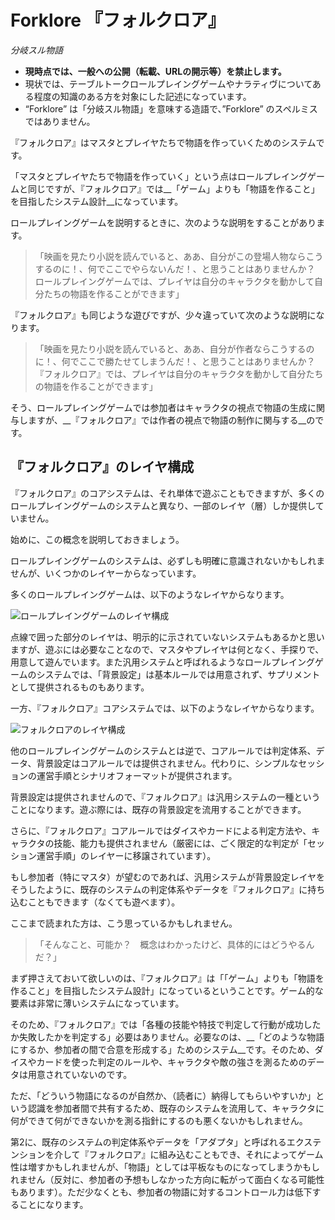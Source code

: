 # Forklore 『フォルクロア』
_分岐スル物語_



- __現時点では、一般への公開（転載、URLの開示等）を禁止します。__
- 現状では、テーブルトークロールプレイングゲームやナラティヴについてある程度の知識のある方を対象にした記述になっています。
- “Forklore” は「分岐スル物語」を意味する造語で、”Forklore” のスペルミスではありません。

『フォルクロア』はマスタとプレイヤたちで物語を作っていくためのシステムです。

「マスタとプレイヤたちで物語を作っていく」という点はロールプレイングゲームと同じですが、『フォルクロア』では__「ゲーム」よりも「物語を作ること」を目指したシステム設計__になっています。

ロールプレイングゲームを説明するときに、次のような説明をすることがあります。

> 「映画を見たり小説を読んでいると、ああ、自分がこの登場人物ならこうするのに！、何でここでやらないんだ！、と思うことはありませんか？　ロールプレイングゲームでは、プレイヤは自分のキャラクタを動かして自分たちの物語を作ることができます」

『フォルクロア』も同じような遊びですが、少々違っていて次のような説明になります。

> 「映画を見たり小説を読んでいると、ああ、自分が作者ならこうするのに！、何でここで勝たせてしまうんだ！、と思うことはありませんか？　『フォルクロア』では、プレイヤは自分のキャラクタを動かして自分たちの物語を作ることができます」

そう、ロールプレイングゲームでは参加者はキャラクタの視点で物語の生成に関与しますが、__『フォルクロア』では作者の視点で物語の制作に関与する__のです。
## 『フォルクロア』のレイヤ構成
『フォルクロア』のコアシステムは、それ単体で遊ぶこともできますが、多くのロールプレイングゲームのシステムと異なり、一部のレイヤ（層）しか提供していません。

始めに、この概念を説明しておきましょう。

ロールプレイングゲームのシステムは、必ずしも明確に意識されないかもしれませんが、いくつかのレイヤーからなっています。

多くのロールプレイングゲームは、以下のようなレイヤからなります。

![ロールプレイングゲームのレイヤ構成](http://path/to/img.jpg)

点線で囲った部分のレイヤは、明示的に示されていないシステムもあるかと思いますが、遊ぶには必要なことなので、マスタやプレイヤは何となく、手探りで、用意して遊んでいます。また汎用システムと呼ばれるようなロールプレイングゲームのシステムでは、「背景設定」は基本ルールでは用意されず、サプリメントとして提供されるものもあります。

一方、『フォルクロア』コアシステムでは、以下のようなレイヤからなります。

![フォルクロアのレイヤ構成](http://path/to/img.jpg)


他のロールプレイングゲームのシステムとは逆で、コアルールでは判定体系、データ、背景設定はコアルールでは提供されません。代わりに、シンプルなセッションの運営手順とシナリオフォーマットが提供されます。

背景設定は提供されませんので、『フォルクロア』は汎用システムの一種ということになります。遊ぶ際には、既存の背景設定を流用することができます。

さらに、『フォルクロア』コアルールではダイスやカードによる判定方法や、キャラクタの技能、能力も提供されません（厳密には、ごく限定的な判定が「セッション運営手順」のレイヤーに移譲されています）。

もし参加者（特にマスタ）が望むのであれば、汎用システムが背景設定レイヤをそうしたように、既存のシステムの判定体系やデータを『フォルクロア』に持ち込むこともできます（なくても遊べます）。

ここまで読まれた方は、こう思っているかもしれません。

> 「そんなこと、可能か？　概念はわかったけど、具体的にはどうやるんだ？」

まず押さえておいて欲しいのは、『フォルクロア』は「「ゲーム」よりも「物語を作ること」を目指したシステム設計」になっているということです。ゲーム的な要素は非常に薄いシステムになっています。

そのため、『フォルクロア』では「各種の技能や特技で判定して行動が成功したか失敗したかを判定する」必要はありません。必要なのは、__「どのような物語にするか、参加者の間で合意を形成する」ためのシステム__です。そのため、ダイスやカードを使った判定のルールや、キャラクタや敵の強さを測るためのデータは用意されていないのです。

ただ、「どういう物語になるのが自然か、（読者に）納得してもらいやすいか」という認識を参加者間で共有するため、既存のシステムを流用して、キャラクタに何ができて何ができないかを測る指針にするのも悪くないかもしれません。

第2に、既存のシステムの判定体系やデータを「アダプタ」と呼ばれるエクステンションを介して『フォルクロア』に組み込むこともでき、それによってゲーム性は増すかもしれませんが、「物語」としては平板なものになってしまうかもしれません（反対に、参加者の予想もしなかった方向に転がって面白くなる可能性もあります）。ただ少なくとも、参加者の物語に対するコントロール力は低下することになります。
